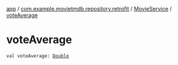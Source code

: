 [app](../../index.md) / [com.example.movietmdb.repository.retrofit](../index.md) / [MovieService](index.md) / [voteAverage](./vote-average.md)

# voteAverage

`val voteAverage: `[`Double`](https://kotlinlang.org/api/latest/jvm/stdlib/kotlin/-double/index.html)